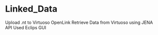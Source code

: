 # Linked_Data
Upload .nt to Virtuoso OpenLink
Retrieve Data from Virtuoso using JENA API
Used Eclips GUI
